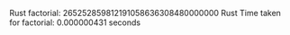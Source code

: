 Rust factorial: 265252859812191058636308480000000
Rust Time taken for factorial: 0.000000431 seconds
